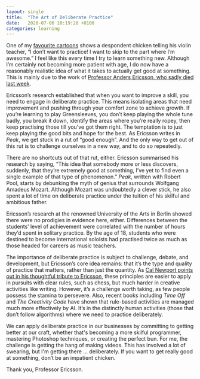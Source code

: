 ```yaml
---
layout: single
title:  "The Art of Deliberate Practice"
date:   2020-07-06 10:19:28 +0100
categories: learning
---
```


One of my [favourite cartoons](https://www.savagechickens.com/2016/04/practice.html) shows a despondent chicken telling his violin teacher, “I don’t want to practice! I want to skip to the part where I’m awesome.” I feel like this every time I try to learn something new. Although I’m certainly not becoming more patient with age, I do now have a reasonably realistic idea of what it takes to actually get good at something. This is mainly due to the work of [Professor Anders Ericsson, who sadly died last week](https://www.nytimes.com/2020/07/01/science/anders-ericsson-dead.html).

Ericsson’s research established that when you want to improve a skill, you need to engage in deliberate practice. This means isolating areas that need improvement and pushing through your comfort zone to achieve growth. If you’re learning to play Greensleeves, you don’t keep playing the whole tune badly, you break it down, identify the areas where you’re really ropey, then keep practising those till you’ve got them right. The temptation is to just keep playing the good bits and hope for the best. As Ericsson writes in _*Peak*_, we get stuck in a rut of “good enough”. And the only way to get out of this rut is to challenge ourselves in a new way, and to do so repeatedly.

There are no shortcuts out of that rut, either. Ericsson summarised his research by saying, “This idea that somebody more or less discovers, suddenly, that they’re extremely good at something, I’ve yet to find even a single example of that type of phenomenon.” _*Peak*_, written with Robert Pool, starts by debunking the myth of genius that surrounds Wolfgang Amadeus Mozart. Although Mozart was undoubtedly a clever stick, he also spent a lot of time on deliberate practice under the tuition of his skilful and ambitious father.

Ericsson’s research at the renowned University of the Arts in Berlin showed there were no prodigies in evidence here, either. Differences between the students’ level of achievement were correlated with the number of hours they’d spent in solitary practice. By the age of 18, students who were destined to become international soloists had practised twice as much as those headed for careers as music teachers. 

The importance of deliberate practice is subject to challenge, debate, and development, but Ericsson’s core idea remains: that it’s the type and quality of practice that matters, rather than just the quantity. As [Cal Newport points out in his thoughtful tribute to Ericsson](https://www.calnewport.com/blog/2020/07/03/a-deliberate-tribute/), these principles are easier to apply in pursuits with clear rules, such as chess, but much harder in creative activities like writing. However, it’s a challenge worth taking, as few people possess the stamina to persevere. Also, recent books including _Time Off_ and _The Creativity Code_ have shown that rule-based activities are managed much more effectively by AI. It’s in the distinctly human activities (those that don’t follow algorithms) where we need to practice deliberately.

We can apply deliberate practice in our businesses by committing to getting better at our craft, whether that's becoming a more skilful programmer, mastering Photoshop techniques, or creating the perfect bun. For me, the challenge is getting the hang of making videos. This has involved a lot of swearing, but I'm getting there ... deliberately. If you want to get really good at something, don’t be an impatient chicken.

Thank you, Professor Ericsson.